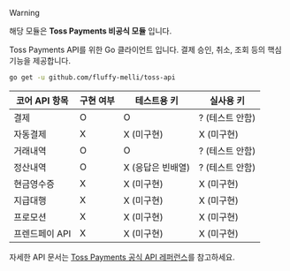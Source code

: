 
> [!WARNING]
> 해당 모듈은 **Toss Payments 비공식 모듈** 입니다.

Toss Payments API를 위한 Go 클라이언트 입니다. 결제 승인, 취소, 조회 등의 핵심 기능을 제공합니다.

```sh
go get -u github.com/fluffy-melli/toss-api
```

| 코어 API 항목       | 구현 여부 | 테스트용 키 | 실사용 키 |
|----------------|----|----|----|
| 결제            | O | O | ? (테스트 안함) |
| 자동결제        | X | X (미구현) | X (미구현) |
| 거래내역         | O | O | ? (테스트 안함) |
| 정산내역         | O | X (응답은 빈배열) | ? (테스트 안함) |
| 현금영수증      | X | X (미구현) | X (미구현) |
| 지급대행        | X | X (미구현) | X (미구현) |
| 프로모션        | X | X (미구현) | X (미구현) |
| 프렌드페이 API  | X | X (미구현) | X (미구현) |

자세한 API 문서는 [Toss Payments 공식 API 레퍼런스](https://docs.tosspayments.com/reference)를 참고하세요.